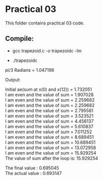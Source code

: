 # Practical 03

This folder contains practical 03 code.

## Compile:

* gcc trapezoid.c -o trapezoidc -lm

* ./trapezoidc

pi/3 Radians = 1.047198

Output:

Initial ae(sum at x(0) and x(12)) = 1.732051 <br>
I am even and the value of sum = 1.907028<br>
I am even and the value of sum = 2.259682<br>
I am even and the value of sum = 2.259682<br>
I am even and the value of sum = 2.795581<br>
I am even and the value of sum = 3.523521<br>
I am even and the value of sum = 4.456137<br>
I am even and the value of sum = 5.610837 <br>
I am even and the value of sum = 7.011252<br>
I am even and the value of sum = 8.689451<br>
I am even and the value of sum = 10.689451<br>
I am even and the value of sum = 13.072958<br>
I am even and the value of sum = 15.929254<br>
The value of sum after the loop is: 15.929254<br>

The final value : 0.695045<br>
The actual value : 0.693147<br>

